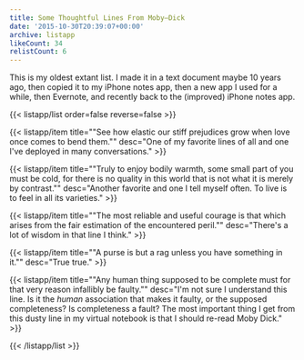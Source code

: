 ```yaml
---
title: Some Thoughtful Lines From Moby–Dick
date: '2015-10-30T20:39:07+00:00'
archive: listapp
likeCount: 34
relistCount: 6
---
```


This is my oldest extant list. I made it in a text document maybe 10 years ago, then copied it to my iPhone notes app, then a new app I used for a while, then Evernote, and recently back to the (improved) iPhone notes app.

<!--more-->

{{< listapp/list order=false reverse=false >}}

   {{< listapp/item title="\"See how elastic our stiff prejudices grow when love once comes to bend them.\""
      desc="One of my favorite lines of all and one I've deployed in many conversations." >}}

   {{< listapp/item title="\"Truly to enjoy bodily warmth, some small part of you must be cold, for there is no quality in this world that is not what it is merely by contrast.\""
      desc="Another favorite and one I tell myself often. To live is to feel in all its varieties." >}}

   {{< listapp/item title="\"The most reliable and useful courage is that which arises from the fair estimation of the encountered peril.\""
      desc="There's a lot of wisdom in that line I think." >}}

   {{< listapp/item title="\"A purse is but a rag unless you have something in it.\""
      desc="True true." >}}

   {{< listapp/item title="\"Any human thing supposed to be complete must for that very reason infallibly be faulty.\""
      desc="I'm not sure I understand this line. Is it the *human* association that makes it faulty, or the supposed completeness? Is completeness a fault? The most important thing I get from this dusty line in my virtual notebook is that I should re-read Moby Dick." >}}

{{< /listapp/list >}}
